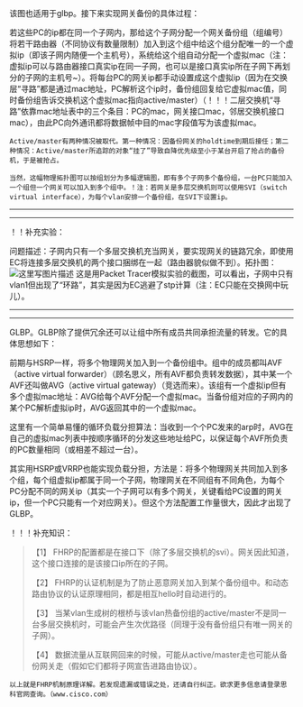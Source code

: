 该图也适用于glbp。接下来实现网关备份的具体过程：

若这些PC的ip都在同一个子网内，那给这个子网分配一个网关备份组（组编号）将若干路由器（不同协议有数量限制）加入到这个组中给这个组分配唯一的一个虚拟ip（即该子网内随便一个主机号），系统给这个组自动分配一个虚拟mac（注：虚拟ip可以与路由器接口真实ip在同一子网，也可以是接口真实ip所在子网下再划分的子网的主机号~）。将每台PC的网关ip都手动设置成这个虚拟ip（因为在交换层“寻路”都是通过mac地址，PC解析这个ip时，备份组回复给它虚拟mac值，同时备份组告诉交换机这个虚拟mac指向active/master）（！！！二层交换机“寻路”依靠mac地址表中的三个条目：PC的mac，网关接口mac，邻居交换机接口mac），由此PC向外通讯都将数据帧中目的mac字段值写为该虚拟mac。

    Active/master有两种情况被取代。第一种情况：因备份网关的holdtime到期后接任；第二种情况：Active/master所追踪的对象“挂了”导致自降优先级至小于某台开启了抢占的备份机，于是被抢占。

    当然，这幅物理拓扑图可以按组划分为多幅逻辑图，即有多个子网多个备份组，一台PC只能加入一个组但一个网关可以加入到多个组中。！注：若网关是多层交换机则可以使用SVI（switch virtual interface），为每个vlan安排一个备份组，在SVI下设置ip。

---

---
！！补充实验：

问题描述：子网内只有一个多层交换机充当网关，要实现网关的链路冗余，即使用EC将连接多层交换机的两个接口捆绑在一起（路由器貌似做不到）。拓扑图：
![这里写图片描述](http://s12.sinaimg.cn/large/00688cvOzy73kxAVcvh9b&690)
这是用Packet Tracer模拟实验的截图，可以看出，子网中只有vlan1但出现了“环路”，其实是因为EC逃避了stp计算（注：EC只能在交换网中玩儿）。

---

---

GLBP。GLBP除了提供冗余还可以让组中所有成员共同承担流量的转发。它的具体思想如下：

前期与HSRP一样，将多个物理网关加入到一个备份组中。组中的成员都叫AVF（active virtual forwarder）（顾名思义，所有AVF都负责转发数据），其中某一个AVF还叫做AVG（active virtual gateway）（竞选而来）。该组有一个虚拟ip但有多个虚拟mac地址：AVG给每个AVF分配一个虚拟mac。当备份组对应的子网内的某个PC解析虚拟ip时，AVG返回其中的一个虚拟mac。

这里有一个简单易懂的循环负载分担算法：当收到一个个PC发来的arp时，AVG在自己的虚拟mac列表中按顺序循环的分发这些地址给PC，以保证每个AVF所负责的PC数量相同（或相差不超过一台）。

其实用HSRP或VRRP也能实现负载分担，方法是：将多个物理网关共同加入到多个组，每个组虚拟ip都属于同一个子网，物理网关在不同组有不同角色，为每个PC分配不同的网关ip（其实一个子网可以有多个网关，关键看给PC设置的网关ip，但一个PC只能有一个对应网关）。但这个方法配置工作量很大，因此才出现了GLBP。

！！！补充知识：

> 【1】      FHRP的配置都是在接口下（除了多层交换机的svi）。网关因此知道，这个接口连接的是该接口ip所在的子网。
> 
> 【2】      FHRP的认证机制是为了防止恶意网关加入到某个备份组中。和动态路由协议的认证原理相同，都是相互hello时自动进行的。
> 
> 【3】     当某vlan生成树的根桥与该vlan热备份组的active/master不是同一台多层交换机时，可能会产生次优路径（同理于没有备份组只有唯一网关的子网）。
> 
> 【4】      数据流量从互联网回来的时候，可能从active/master走也可能从备份网关走（假如它们都将子网宣告进路由协议）。

    以上就是FHRP机制原理详解。若发现遗漏或错误之处，还请自行纠正。欲求更多信息请登录思科官网查询。（www.cisco.com）